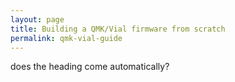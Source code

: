 ```yaml
---
layout: page
title: Building a QMK/Vial firmware from scratch
permalink: qmk-vial-guide
---
```


does the heading come automatically?